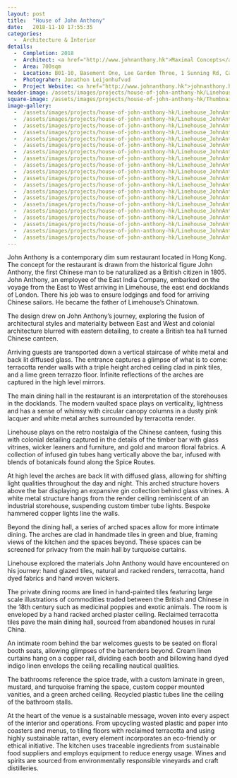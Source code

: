 ```yaml
---
layout: post
title:  "House of John Anthony"
date:   2018-11-10 17:55:35
categories:
  -  Architecture & Interior
details:
  -  Completion: 2018
  -  Architect: <a href="http://www.johnanthony.hk">Maximal Concepts</a>
  -  Area: 700sqm
  -  Location: B01-10, Basement One, Lee Garden Three, 1 Sunning Rd, Causeway Bay, Hong Kong
  -  Photograher: Jonathon Leijonhufvud
  -  Project Website: <a href="http://www.johnanthony.hk">johnanthony.hk</a>
header-image: /assets/images/projects/house-of-john-anthony-hk/Linehouse_JohnAnthony_06_LO.jpg
square-image: /assets/images/projects/house-of-john-anthony-hk/Thumbnail_Linehouse_JohnAnthony_15_LO.jpg
image-gallery:
  -  /assets/images/projects/house-of-john-anthony-hk/Linehouse_JohnAnthony_01_LO.jpg
  -  /assets/images/projects/house-of-john-anthony-hk/Linehouse_JohnAnthony_1A_LO.jpg	
  -  /assets/images/projects/house-of-john-anthony-hk/Linehouse_JohnAnthony_02_LO.jpg
  -  /assets/images/projects/house-of-john-anthony-hk/Linehouse_JohnAnthony_03_LO.jpg
  -  /assets/images/projects/house-of-john-anthony-hk/Linehouse_JohnAnthony_04_LO.jpg
  -  /assets/images/projects/house-of-john-anthony-hk/Linehouse_JohnAnthony_05_LO.jpg
  -  /assets/images/projects/house-of-john-anthony-hk/Linehouse_JohnAnthony_06_LO.jpg
  -  /assets/images/projects/house-of-john-anthony-hk/Linehouse_JohnAnthony_07_LO.jpg
  -  /assets/images/projects/house-of-john-anthony-hk/Linehouse_JohnAnthony_08_LO.jpg
  -  /assets/images/projects/house-of-john-anthony-hk/Linehouse_JohnAnthony_09_LO.jpg
  -  /assets/images/projects/house-of-john-anthony-hk/Linehouse_JohnAnthony_10_LO.jpg
  -  /assets/images/projects/house-of-john-anthony-hk/Linehouse_JohnAnthony_11_LO.jpg
  -  /assets/images/projects/house-of-john-anthony-hk/Linehouse_JohnAnthony_12_LO.jpg
  -  /assets/images/projects/house-of-john-anthony-hk/Linehouse_JohnAnthony_13_LO.jpg
  -  /assets/images/projects/house-of-john-anthony-hk/Linehouse_JohnAnthony_14_LO.jpg
  -  /assets/images/projects/house-of-john-anthony-hk/Linehouse_JohnAnthony_15_LO.jpg
  -  /assets/images/projects/house-of-john-anthony-hk/Linehouse_JohnAnthony_16_LO.jpg
  -  /assets/images/projects/house-of-john-anthony-hk/Linehouse_JohnAnthony_17_LO.jpg
  -  /assets/images/projects/house-of-john-anthony-hk/Linehouse_JohnAnthony_18_LO.jpg
  -  /assets/images/projects/house-of-john-anthony-hk/Linehouse_JohnAnthony_19_LO.jpg
---
```

John Anthony is a contemporary dim sum restaurant located in Hong Kong. The concept for the restaurant is drawn from the historical figure John Anthony, the first Chinese man to be naturalized as a British citizen in 1805. John Anthony, an employee of the East India Company, embarked on the voyage from the East to West arriving in Limehouse, the east end docklands of London. There his job was to ensure lodgings and food for arriving Chinese sailors. He became the father of Limehouse’s Chinatown.

The design drew on John Anthony’s journey, exploring the fusion of architectural styles and materiality between East and West and colonial architecture blurred with eastern detailing, to create a British tea hall turned Chinese canteen.

Arriving guests are transported down a vertical staircase of white metal and back lit diffused glass. The entrance captures a glimpse of what is to come: terracotta render walls with a triple height arched ceiling clad in pink tiles, and a lime green terrazzo floor.  Infinite reflections of the arches are captured in the high level mirrors.

The main dining hall in the restaurant is an interpretation of the storehouses in the docklands. The modern vaulted space plays on verticality, lightness and has a sense of whimsy with circular canopy columns in a dusty pink lacquer and white metal arches surrounded by terracotta render.

Linehouse plays on the retro nostalgia of the Chinese canteen, fusing this with colonial detailing captured in the details of the timber bar with glass vitrines, wicker leaners and furniture, and gold and maroon floral fabrics. A collection of infused gin tubes hang vertically above the bar, infused with blends of botanicals found along the Spice Routes.

At high level the arches are back lit with diffused glass, allowing for shifting light qualities throughout the day and night. This arched structure hovers above the bar displaying an expansive gin collection behind glass vitrines. A white metal structure hangs from the render ceiling reminiscent of an industrial storehouse, suspending custom timber tube lights. Bespoke hammered copper lights line the walls.

Beyond the dining hall, a series of arched spaces allow for more intimate dining. The arches are clad in handmade tiles in green and blue, framing views of the kitchen and the spaces beyond. These spaces can be screened for privacy from the main hall by turquoise curtains.

Linehouse explored the materials John Anthony would have encountered on his journey: hand glazed tiles, natural and racked renders, terracotta, hand dyed fabrics and hand woven wickers.

The private dining rooms are lined in hand-painted tiles featuring large scale illustrations of commodities traded between the British and Chinese in the 18th century such as medicinal poppies and exotic animals. The room is enveloped by a hand racked arched plaster ceiling. Reclaimed terracotta tiles pave the main dining hall, sourced from abandoned houses in rural China.

An intimate room behind the bar welcomes guests to be seated on floral booth seats, allowing glimpses of the bartenders beyond. Cream linen curtains hang on a copper rail, dividing each booth and billowing hand dyed indigo linen envelops the ceiling recalling nautical qualities.

The bathrooms reference the spice trade, with a custom laminate in green, mustard, and turquoise framing the space, custom copper mounted vanities, and a green arched ceiling. Recycled plastic tubes line the ceiling of the bathroom stalls.

At the heart of the venue is a sustainable message, woven into every aspect of the interior and operations. From upcycling wasted plastic and paper into coasters and menus, to tiling floors with reclaimed terracotta and using highly sustainable rattan, every element incorporates an eco-friendly or ethical initiative. The kitchen uses traceable ingredients from sustainable food suppliers and employs equipment to reduce energy usage. Wines and spirits are sourced from environmentally responsible vineyards and craft distilleries.
